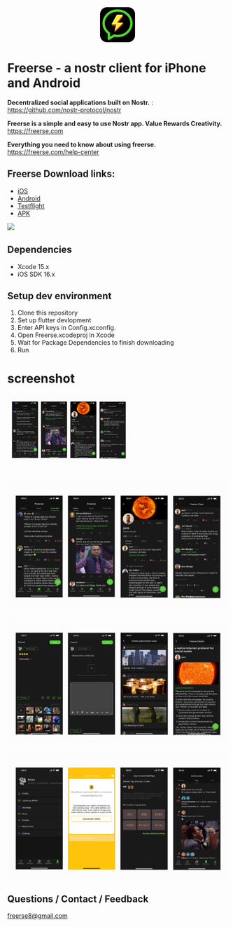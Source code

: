 <div align="center">

<a href="https://Freerse.com">
    <img src="./screenshots/Freerse180.png" alt="Freerse Logo" title="Freerse logo" width="80"/>
</a>

</div>

# Freerse - a nostr client for  iPhone and Android

**Decentralized social applications built on Nostr.** : https://github.com/nostr-protocol/nostr

**Freerse is a simple and easy to use Nostr app.  Value Rewards Creativity.** https://freerse.com 

**Everything you need to know about using freerse.** https://freerse.com/help-center


## Freerse Download links:
-  [iOS](https://apps.apple.com/au/app/freerse/id6450604093)
-  [Android](https://play.google.com/store/apps/details?id=com.apps.freerse)
-  [Testflight](https://testflight.apple.com/join/IbJTYBAa)
-  [APK](https://github.com/Freerse/Freerse/releases/tag/v1.5.11)


![](https://Freerse.com/screenshots/160/Freerse-release.jpg)

## Dependencies

- Xcode 15.x
- iOS SDK 16.x

## Setup dev environment

1. Clone this repository
2. Set up flutter devlopment 
3. Enter API keys in Config.xcconfig. 
4. Open Freerse.xcodeproj in Xcode
5. Wait for Package Dependencies to finish downloading
6. Run

# screenshot

<img src="./screenshots/1.jpg" alt="Freerse Logo" title="Freerse logo" width="280"/>

# ![screenshots](/screenshots/1.jpg)
#### ![screenshots](/screenshots/2.jpg)
#### ![screenshots](/screenshots/3.jpg)




## Questions / Contact / Feedback

freerse8@gmail.com

